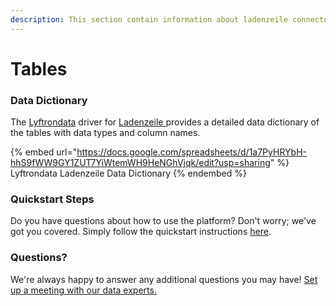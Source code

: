 ```yaml
---
description: This section contain information about ladenzeile connector tables information
---
```


# Tables

### Data Dictionary

The [Lyftrondata](https://www.lyftrondata.com/) driver for [Ladenzeile](https://www.lyftrondata.com/integration/ladenzeile/)[ ](https://www.lyftrondata.com/integration/ladenzeile/)provides a detailed data dictionary of the tables with data types and column names.

{% embed url="https://docs.google.com/spreadsheets/d/1a7PyHRYbH-hhS9fWW9GY1ZUT7YiWtemWH9HeNGhVjqk/edit?usp=sharing" %}
Lyftrondata Ladenzeile Data Dictionary
{% endembed %}

### Quickstart Steps

Do you have questions about how to use the platform? Don't worry; we've got you covered. Simply follow the quickstart instructions [here](../../../../quickstart-steps.md).

### Questions? <a href="#questions" id="questions"></a>

We're always happy to answer any additional questions you may have! [Set up a meeting with our data experts.](https://www.lyftrondata.com/book-a-meeting/)

